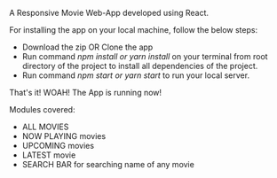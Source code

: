 A Responsive Movie Web-App developed using React.

For installing the app on your local machine, follow the below steps:
- Download the zip OR Clone the app
- Run command *npm install or yarn install* on your terminal from root directory of the project to install all dependencies of the project.
- Run command *npm start or yarn start* to run your local server. 

That's it! WOAH! The App is running now!

Modules covered: 
- ALL MOVIES 
- NOW PLAYING movies
- UPCOMING movies
- LATEST movie
- SEARCH BAR for searching name of any movie
